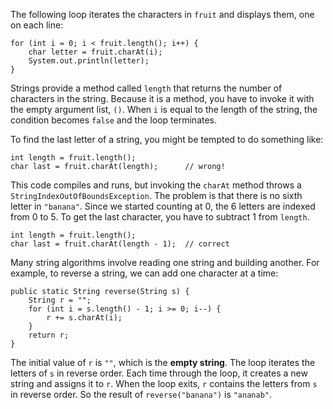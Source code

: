 The following loop iterates the characters in `fruit` and displays them, one on each line:

```code
for (int i = 0; i < fruit.length(); i++) {
    char letter = fruit.charAt(i);
    System.out.println(letter);
}
```


Strings provide a method called `length` that returns the number of characters in the string.
Because it is a method, you have to invoke it with the empty argument list, `()`.
When `i` is equal to the length of the string, the condition becomes `false` and the loop terminates.

To find the last letter of a string, you might be tempted to do something like:

```code
int length = fruit.length();
char last = fruit.charAt(length);      // wrong!
```


This code compiles and runs, but invoking the `charAt` method throws a `StringIndexOutOfBoundsException`.
The problem is that there is no sixth letter in `"banana"`.
Since we started counting at 0, the 6 letters are indexed from 0 to 5.
To get the last character, you have to subtract 1 from `length`.

```code
int length = fruit.length();
char last = fruit.charAt(length - 1);  // correct
```

Many string algorithms involve reading one string and building another.
For example, to reverse a string, we can add one character at a time:

```code
public static String reverse(String s) {
    String r = "";
    for (int i = s.length() - 1; i >= 0; i--) {
        r += s.charAt(i);
    }
    return r;
}
```


The initial value of `r` is `""`, which is the **empty string**.
The loop iterates the letters of `s` in reverse order.
Each time through the loop, it creates a new string and assigns it to `r`.
When the loop exits, `r` contains the letters from `s` in reverse order.
So the result of `reverse("banana")` is `"ananab"`.